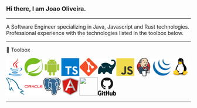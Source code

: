 ### Hi there, I am Joao Oliveira. 
---

A Software Engineer specializing in Java, Javascript and Rust technologies. Professional experience with the technologies listed in the toolbox below.

---
🧰 Toolbox

<img src="https://github.com/devicons/devicon/blob/master/icons/java/java-original.svg" alt="Java Logo" width="50" height="50" /><img src="https://github.com/devicons/devicon/blob/master/icons/spring/spring-original.svg" alt="Spring Logo" width="50" height="50" /><img src="https://github.com/devicons/devicon/blob/master/icons/android/android-original.svg" alt="Android Logo" width="50" height="50" /><img src="https://github.com/devicons/devicon/blob/master/icons/typescript/typescript-original.svg" alt="AngularJs Logo" width="50" height="50" /><img src="https://github.com/devicons/devicon/blob/master/icons/git/git-original.svg" alt="Git Logo" width="50" height="50" /><img src="https://github.com/devicons/devicon/blob/master/icons/gradle/gradle-plain.svg" alt="Gradle Logo" width="50" height="50" /><img src="https://github.com/devicons/devicon/blob/master/icons/javascript/javascript-original.svg" alt="Javascript Logo" width="50" height="50" /><img src="https://github.com/devicons/devicon/blob/master/icons/jenkins/jenkins-original.svg" alt="Jankins Logo" width="50" height="50" /><img src="https://github.com/devicons/devicon/blob/master/icons/jquery/jquery-original.svg" alt="Jquery Logo" width="50" height="50" /><img src="https://github.com/devicons/devicon/blob/master/icons/linux/linux-original.svg" alt="Linux Logo" width="50" height="50" /><img src="https://github.com/devicons/devicon/blob/master/icons/mysql/mysql-original.svg" alt="Mysql Logo" width="50" height="50" /><img src="https://github.com/devicons/devicon/blob/master/icons/oracle/oracle-original.svg" alt="Oracle Logo" width="50" height="50" /><img src="https://github.com/devicons/devicon/blob/master/icons/postgresql/postgresql-original.svg" alt="Postgresql Logo" width="50" height="50" /><img src="https://github.com/devicons/devicon/blob/master/icons/angularjs/angularjs-original.svg" alt="Angularjs Logo" width="50" height="50" /><img src="https://github.com/rust-lang/rust-artwork/blob/master/logo/rust-logo-128x128.png" width="50" height="50" /><img src="https://github.com/devicons/devicon/blob/master/icons/github/github-original-wordmark.svg" width="50" height="50" />

---

